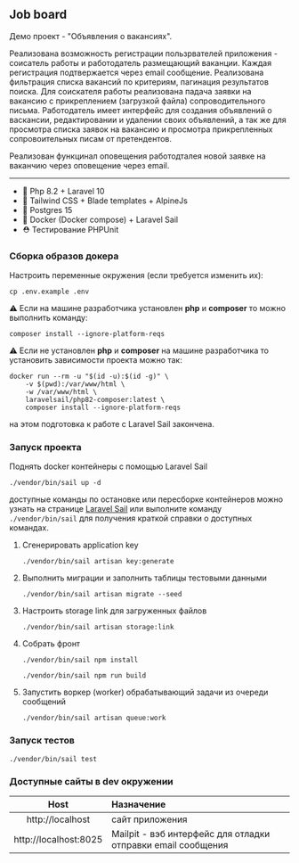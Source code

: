 ## Job board

Демо проект - "Объявления о вакансиях".

Реализована возможность регистрации пользрвателей приложения -
соисатель работы и работодатель размещающий ваканции.
Каждая регистрация подтвержается через email сообщение.
Реализована фильтрация списка вакансий по критериям, пагинация
результатов поиска. Для соискателя работы реализована падача
заявки на вакансию с прикреплением (загрузкой файла) сопроводительного
письма. Работодатель имеет интерфейс для создания объявлений
о васкансии, редактировании и удалении своих объявлений, 
а так же для просмотра списка заявок на вакансию и просмотра прикрепленных
сопровоительных писам от претендентов.

Реализован функцинал оповещения работодталея новой заявке
на ваканчию через оповещение через email.

---

- 🐘 Php 8.2 + Laravel 10
- 🌊 Tailwind CSS + Blade templates + AlpineJs
- 🐘 Postgres 15
- 🐳 Docker (Docker compose) + Laravel Sail
- ⛑ Тестирование PHPUnit

### Сборка образов докера

Настроить переменные окружения (если требуется изменить их):

```shell
cp .env.example .env
```

⚠ Если на машине разработчика установлен **php** и **composer** то можно выполнить команду:

```shell
composer install --ignore-platform-reqs
```

⚠ Если не установлен **php** и **composer** на машине разработчика то установить зависимости проекта можно так:

```shell
docker run --rm -u "$(id -u):$(id -g)" \
    -v $(pwd):/var/www/html \
    -w /var/www/html \
    laravelsail/php82-composer:latest \
    composer install --ignore-platform-reqs
```

на этом подготовка к работе с Laravel Sail закончена.

### Запуск проекта

Поднять docker контейнеры с помощью Laravel Sail
```shell
./vendor/bin/sail up -d
```

доступные команды по остановке или пересборке контейнеров можно узнать на странице
[Laravel Sail](https://laravel.com/docs/9.x/sail)
или выполните команду `./vendor/bin/sail` для получения краткой справки о доступных командах.


1.  Сгенерировать application key

    ```shell
    ./vendor/bin/sail artisan key:generate
    ```

2.  Выполнить миграции и заполнить таблицы тестовыми данными

    ```shell
    ./vendor/bin/sail artisan migrate --seed
    ```

3. Настроить storage link для загруженных файлов
    ```shell
    ./vendor/bin/sail artisan storage:link
    ```
4. Собрать фронт
    ```shell
    ./vendor/bin/sail npm install
    ```
    ```shell
    ./vendor/bin/sail npm run build
    ```
5. Запустить воркер (worker) обрабатывающий задачи из очереди сообщений
    ```shell
   ./vendor/bin/sail artisan queue:work
   ```
### Запуск тестов

```shell
./vendor/bin/sail test
```

### Доступные сайты в dev окружении

|                Host                | Назначение                                                   |
|:----------------------------------:|:-------------------------------------------------------------|
|          http://localhost          | сайт приложения                                              |
|       http://localhost:8025        | Mailpit - вэб интерфейс для отладки отправки email сообщения |


